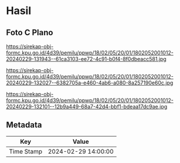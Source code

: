 # Hasil

## Foto C Plano

https://sirekap-obj-formc.kpu.go.id/4d39/pemilu/ppwp/18/02/05/20/01/1802052001012-20240229-131943--61ca3103-ee72-4c91-b0f4-8f0dbeacc581.jpg

https://sirekap-obj-formc.kpu.go.id/4d39/pemilu/ppwp/18/02/05/20/01/1802052001012-20240229-132027--6382705a-e460-4ab6-a080-8a257190e60c.jpg

https://sirekap-obj-formc.kpu.go.id/4d39/pemilu/ppwp/18/02/05/20/01/1802052001012-20240229-132101--12b9a449-68a7-42d4-bbf1-bdeaa17dc9ae.jpg


## Metadata

| Key        | Value               |
| ---------- | ------------------- |
| Time Stamp | 2024-02-29 14:00:00 |



